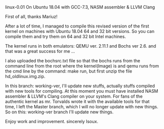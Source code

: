 linux-0.01 On Ubuntu 18.04 with GCC-7.3, NASM assembler & LLVM Clang

First of all, thanks Mariuz!

After a lot of time, I managed to compile this revised version of the first kernel on machines with Ubuntu 18.04 64 and 32 bit versions. So you can compile them and try them on 64 and 32 bit Intel machines.

The kernel runs in both emulators: QEMU ver. 2.11.1 and Bochs ver 2.6. and that was a great success for me ...

I also uploaded the bochsrc.txt file so that the bochs runs from the command line from the root where the kernel(Image) is and qemu runs from the cmd line by the command: make run, but first unzip the file hd_oldlinux.img.zip.

In this branch: working-ver, I'll update new stuffs, actually stuffs compiled with new tools for compiling. At this moment you must have installed NASM assembler & LLVM's Clang compiler on your system. For fans of the authentic kernel as mr. Torvalds wrote it with the available tools for that time, I left the Master branch, which I will no longer update with new things. So on this: working-ver branch I'll update new things.

Enjoy work and improvement. 
sincerely Isoux.
